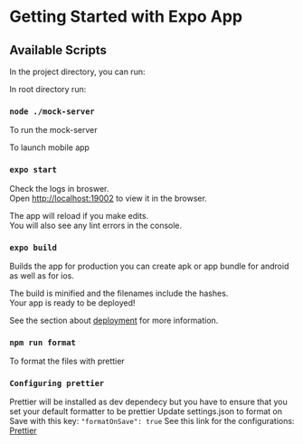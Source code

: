 # Getting Started with Expo App

## Available Scripts

In the project directory, you can run:

In root directory run:

### `node ./mock-server`

To run the mock-server

To launch mobile app

### `expo start`

Check the logs in broswer.\
Open [http://localhost:19002](http://localhost:19002) to view it in the browser.

The app will reload if you make edits.\
You will also see any lint errors in the console.

### `expo build`

Builds the app for production you can create apk or app bundle for android as well as for ios.

The build is minified and the filenames include the hashes.\
Your app is ready to be deployed!

See the section about [deployment](https://facebook.github.io/create-react-app/docs/deployment) for more information.

### `npm run format`

To format the files with prettier

### `Configuring prettier`

Prettier will be installed as dev dependecy but you have to ensure that you set your default formatter to be prettier
Update settings.json to format on Save with this key:
`"formatOnSave": true`
See this link for the configurations: [Prettier](https://marketplace.visualstudio.com/items?itemName=esbenp.prettier-vscode)
